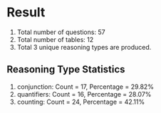 # Result<br/>
1. Total number of questions: 57<br/>
2. Total number of tables: 12<br/>
3. Total 3 unique reasoning types are produced.<br/>
## **Reasoning Type Statistics**<br/>
1. conjunction: Count = 17, Percentage = 29.82%<br/>
2. quantifiers: Count = 16, Percentage = 28.07%<br/>
3. counting: Count = 24, Percentage = 42.11%<br/>
